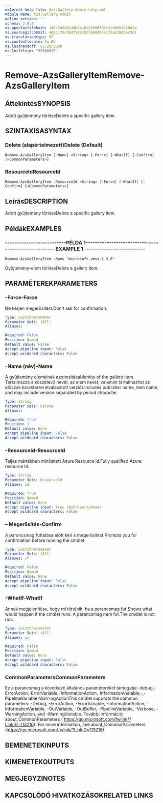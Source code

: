 ```yaml
---
external help file: Azs.Gallery.Admin-help.xml
Module Name: Azs.Gallery.Admin
online version: ''
schema: 2.0.0
ms.openlocfilehash: 148cfa9db340b4a10e02b0870fc2edb5efb20a9a
ms.sourcegitcommit: 4d2c178cd6df9151877b08d54c1f4a228dbec9d1
ms.translationtype: MT
ms.contentlocale: hu-HU
ms.lasthandoff: 01/29/2020
ms.locfileid: "93840025"
---
```

# <span data-ttu-id="51f20-101">Remove-AzsGalleryItem</span><span class="sxs-lookup"><span data-stu-id="51f20-101">Remove-AzsGalleryItem</span></span>

## <span data-ttu-id="51f20-102">Áttekintés</span><span class="sxs-lookup"><span data-stu-id="51f20-102">SYNOPSIS</span></span>
<span data-ttu-id="51f20-103">Adott gyűjtemény törlése</span><span class="sxs-lookup"><span data-stu-id="51f20-103">Delete a specific gallery item.</span></span>

## <span data-ttu-id="51f20-104">SZINTAXISA</span><span class="sxs-lookup"><span data-stu-id="51f20-104">SYNTAX</span></span>

### <span data-ttu-id="51f20-105">Delete (alapértelmezett)</span><span class="sxs-lookup"><span data-stu-id="51f20-105">Delete (Default)</span></span>
```
Remove-AzsGalleryItem [-Name] <String> [-Force] [-WhatIf] [-Confirm] [<CommonParameters>]
```

### <span data-ttu-id="51f20-106">ResourceId</span><span class="sxs-lookup"><span data-stu-id="51f20-106">ResourceId</span></span>
```
Remove-AzsGalleryItem -ResourceId <String> [-Force] [-WhatIf] [-Confirm] [<CommonParameters>]
```

## <span data-ttu-id="51f20-107">Leírás</span><span class="sxs-lookup"><span data-stu-id="51f20-107">DESCRIPTION</span></span>
<span data-ttu-id="51f20-108">Adott gyűjtemény törlése</span><span class="sxs-lookup"><span data-stu-id="51f20-108">Delete a specific gallery item.</span></span>

## <span data-ttu-id="51f20-109">Példák</span><span class="sxs-lookup"><span data-stu-id="51f20-109">EXAMPLES</span></span>

### <span data-ttu-id="51f20-110">--------------------------PÉLDA 1--------------------------</span><span class="sxs-lookup"><span data-stu-id="51f20-110">-------------------------- EXAMPLE 1 --------------------------</span></span>
```
Remove-AzsGalleryItem -Name "microsoft.vmss.1.3.6"
```

<span data-ttu-id="51f20-111">Gyűjtemény-elem törlése</span><span class="sxs-lookup"><span data-stu-id="51f20-111">Delete a gallery item.</span></span>

## <span data-ttu-id="51f20-112">PARAMÉTEREK</span><span class="sxs-lookup"><span data-stu-id="51f20-112">PARAMETERS</span></span>

### <span data-ttu-id="51f20-113">-Force</span><span class="sxs-lookup"><span data-stu-id="51f20-113">-Force</span></span>
<span data-ttu-id="51f20-114">Ne kérjen megerősítést.</span><span class="sxs-lookup"><span data-stu-id="51f20-114">Don't ask for confirmation.</span></span>

```yaml
Type: SwitchParameter
Parameter Sets: (All)
Aliases: 

Required: False
Position: Named
Default value: False
Accept pipeline input: False
Accept wildcard characters: False
```

### <span data-ttu-id="51f20-115">-Name (név)</span><span class="sxs-lookup"><span data-stu-id="51f20-115">-Name</span></span>
<span data-ttu-id="51f20-116">A gyűjtemény elemeinek azonosítása</span><span class="sxs-lookup"><span data-stu-id="51f20-116">Identity of the gallery item.</span></span>
<span data-ttu-id="51f20-117">Tartalmazza a közzétevő nevét, az elem nevét, valamint tartalmazhat az időszak karakterrel elválasztott verziót.</span><span class="sxs-lookup"><span data-stu-id="51f20-117">Includes publisher name, item name, and may include version separated by period character.</span></span>

```yaml
Type: String
Parameter Sets: Delete
Aliases: 

Required: True
Position: 1
Default value: None
Accept pipeline input: False
Accept wildcard characters: False
```

### <span data-ttu-id="51f20-118">-ResourceId</span><span class="sxs-lookup"><span data-stu-id="51f20-118">-ResourceId</span></span>
<span data-ttu-id="51f20-119">Teljes mértékben minősített Azure Resource id.</span><span class="sxs-lookup"><span data-stu-id="51f20-119">Fully qualified Azure resource Id.</span></span>

```yaml
Type: String
Parameter Sets: ResourceId
Aliases: id

Required: True
Position: Named
Default value: None
Accept pipeline input: True (ByPropertyName)
Accept wildcard characters: False
```

### <span data-ttu-id="51f20-120">– Megerősítés</span><span class="sxs-lookup"><span data-stu-id="51f20-120">-Confirm</span></span>
<span data-ttu-id="51f20-121">A parancsmag futtatása előtt kéri a megerősítést.</span><span class="sxs-lookup"><span data-stu-id="51f20-121">Prompts you for confirmation before running the cmdlet.</span></span>

```yaml
Type: SwitchParameter
Parameter Sets: (All)
Aliases: cf

Required: False
Position: Named
Default value: None
Accept pipeline input: False
Accept wildcard characters: False
```

### <span data-ttu-id="51f20-122">-WhatIf</span><span class="sxs-lookup"><span data-stu-id="51f20-122">-WhatIf</span></span>
<span data-ttu-id="51f20-123">Annak megjelenítése, hogy mi történik, ha a parancsmag fut.</span><span class="sxs-lookup"><span data-stu-id="51f20-123">Shows what would happen if the cmdlet runs.</span></span>
<span data-ttu-id="51f20-124">A parancsmag nem fut.</span><span class="sxs-lookup"><span data-stu-id="51f20-124">The cmdlet is not run.</span></span>

```yaml
Type: SwitchParameter
Parameter Sets: (All)
Aliases: wi

Required: False
Position: Named
Default value: None
Accept pipeline input: False
Accept wildcard characters: False
```

### <span data-ttu-id="51f20-125">CommonParameters</span><span class="sxs-lookup"><span data-stu-id="51f20-125">CommonParameters</span></span>
<span data-ttu-id="51f20-126">Ez a parancsmag a következő általános paramétereket támogatja:-debug,-ErrorAction,-ErrorVariable,-InformationAction,-InformationVariable,-,-PipelineVariable-WarningAction</span><span class="sxs-lookup"><span data-stu-id="51f20-126">This cmdlet supports the common parameters: -Debug, -ErrorAction, -ErrorVariable, -InformationAction, -InformationVariable, -OutVariable, -OutBuffer, -PipelineVariable, -Verbose, -WarningAction, and -WarningVariable.</span></span> <span data-ttu-id="51f20-127">További információ: about_CommonParameters ( https://go.microsoft.com/fwlink/?LinkID=113216) .</span><span class="sxs-lookup"><span data-stu-id="51f20-127">For more information, see about_CommonParameters (https://go.microsoft.com/fwlink/?LinkID=113216).</span></span>

## <span data-ttu-id="51f20-128">BEMENETEK</span><span class="sxs-lookup"><span data-stu-id="51f20-128">INPUTS</span></span>

## <span data-ttu-id="51f20-129">KIMENETEK</span><span class="sxs-lookup"><span data-stu-id="51f20-129">OUTPUTS</span></span>

## <span data-ttu-id="51f20-130">MEGJEGYZI</span><span class="sxs-lookup"><span data-stu-id="51f20-130">NOTES</span></span>

## <span data-ttu-id="51f20-131">KAPCSOLÓDÓ HIVATKOZÁSOK</span><span class="sxs-lookup"><span data-stu-id="51f20-131">RELATED LINKS</span></span>

